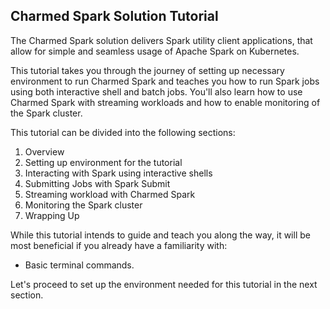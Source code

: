 ## Charmed Spark Solution Tutorial

The Charmed Spark solution delivers Spark utility client applications, that allow for simple and seamless usage of Apache Spark on Kubernetes.

This tutorial takes you through the journey of setting up necessary environment to run Charmed Spark and teaches you how to run Spark jobs using both interactive shell and batch jobs. You'll also learn how to use Charmed Spark with streaming workloads and how to enable monitoring of the Spark cluster.

This tutorial can be divided into the following sections:
1. Overview
2. Setting up environment for the tutorial
3. Interacting with Spark using interactive shells
4. Submitting Jobs with Spark Submit
5. Streaming workload with Charmed Spark
6. Monitoring the Spark cluster
7. Wrapping Up


While this tutorial intends to guide and teach you along the way, it will be most beneficial if you already have a familiarity with:
* Basic terminal commands.

Let's proceed to set up the environment needed for this tutorial in the next section.